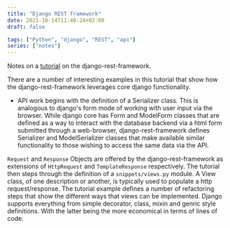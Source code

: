 ```yaml
---
title: "Django REST framework"
date: 2021-10-14T11:40:24+02:00
draft: false

tags: ["Python", "django", "REST", "api"]
series: ["notes"]
---
```


Notes on a [tutorial](https://www.django-rest-framework.org/tutorial/1-serialization/)
on the django-rest-framework.

There are a number of interesting examples in this tutorial that show how the
django-rest-framework leverages core django functionality.

- API work begins with the definition of a Serializer class. This is analogous
  to django's form mode of working with user input via the browser. While
  django core has Form and ModelForm classes that are defined as a way to
  interact with the database backend via a html form submitted through a
  web-browser, django-rest-framework defines Serializer and ModelSerializer classes
  that make available similar functionality to those wishing to access the same
  data via the API.

`Request` and `Response` Objects are offered by the django-rest-framework as
extensions of `HttpRequest` and `TemplateResponse` respectively. The tutorial
then steps through the definition of a `snippets/views.py` module. A View class,
of one description or another, is typically used to populate a http
request/response. The tutorial example defines a number of refactoring steps
that show the different ways that views can be implemented. Django supports
everything from simple decorator, class, mixin and genric style definitions. With the
latter being the more economical in terms of lines of code.

